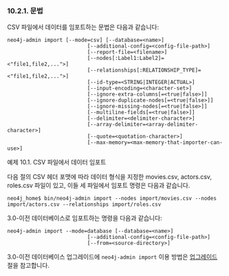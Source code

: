 ### 10.2.1. 문법
CSV 파일에서 데이터를 임포트하는 문법은 다음과 같습니다:
```
neo4j-admin import [--mode=csv] [--database=<name>]
                          [--additional-config=<config-file-path>]
                          [--report-file=<filename>]
                          [--nodes[:Label1:Label2]=<"file1,file2,...">]
                          [--relationships[:RELATIONSHIP_TYPE]=<"file1,file2,...">]
                          [--id-type=<STRING|INTEGER|ACTUAL>]
                          [--input-encoding=<character-set>]
                          [--ignore-extra-columns[=<true|false>]]
                          [--ignore-duplicate-nodes[=<true|false>]]
                          [--ignore-missing-nodes[=<true|false>]]
                          [--multiline-fields[=<true|false>]]
                          [--delimiter=<delimiter-character>]
                          [--array-delimiter=<array-delimiter-character>]
                          [--quote=<quotation-character>]
                          [--max-memory=<max-memory-that-importer-can-use>]
```
예제 10.1. CSV 파일에서 데이터 임포트  

다음 절의 CSV 헤더 포맷에 따라 데이터 형식을 지정한 movies.csv, actors.csv, roles.csv 파일이 있고, 이들 세 파일에서 임포트 명령은 다음과 같습니다.
```
neo4j_home$ bin/neo4j-admin import --nodes import/movies.csv --nodes import/actors.csv --relationships import/roles.csv
```
3.0-이전 데이터베이스로 임포트하는 명령을 다음과 같습니다:
```
neo4j-admin import --mode=database [--database=<name>]
                          [--additional-config=<config-file-path>]
                          [--from=<source-directory>]
```
3.0-이전 데이터베이스 업그레이드에 `neo4j-admin import` 이용 방법은 [업그레이드](../../upgrade/deployment-upgrading.md) 절을 참고합니다. 
